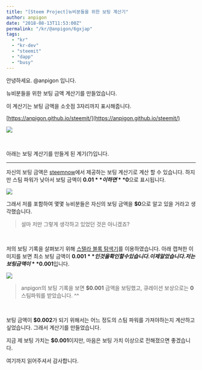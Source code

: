 ```yaml
---
title: "[Steem Project]뉴비분들을 위한 보팅 계산기"
author: anpigon
date: "2018-08-13T11:53:00Z"
permalink: "/kr/@anpigon/6gxjap"
tags:
  - "kr"
  - "kr-dev"
  - "steemit"
  - "dapp"
  - "busy"
---
```

안녕하세요. @anpigon 입니다. 

뉴비분들을 위한 보팅 금액 계산기를 만들었습니다.

이 계산기는 보팅 금액을 소숫점 3자리까지 표시해줍니다.

[https://anpigon.github.io/steemit/](https://anpigon.github.io/steemit/)

![](https://imgur.com/1P2utTd.png)

<br>

아래는 보팅 계산기를 만들게 된 계기(?)입니다.

***

자신의 보팅 금액은 [steemnow](https://www.steemnow.com/upvotecalc.html)에서 제공하는 보팅 계산기로 계산 할 수 있습니다. 하지만 스팀 파워가 낮아서 보팅 금액이 **$0.01** 이하면 **$0**으로 표시됩니다. 

![](https://imgur.com/jMJTPVR.png)

그래서 저를 포함하여 몇몇 뉴비분들은 자신의 보팅 금액을 **$0**으로 알고 있을 거라고 생각했습니다.
> 설마 저만 그렇게 생각하고 있었던 것은 아니겠죠?

<br>

저의 보팅 기록을 살펴보기 위해 [스텔라 블록 탐색기](https://steemblockexplorer.com)를 이용하였습니다. 아래 캡쳐한 이미지를 보면 최소 보팅 금액이 **$0.001**인 것을 확인 할 수 있습니다. 이제 알았습니다. 저는 보팅 금액이 **$0.001**입니다.

![](https://i.imgur.com/xtjNYwe.png)

> anpigon의 보팅 기록을 보면 **$0.001** 금액을 보팅했고, 큐레이션 보상으로는 **0** 스팀파워를 받았습니다. ^^

<br>

보팅 금액이 **$0.002**가 되기 위해서는 어느 정도의 스팀 파워를 가져야하는지 계산하고 싶었습니다. 그래서 계산기를 만들었습니다.





지금 제 보팅 가치는 **$0.001**이지만, 마음은 보팅 가치 이상으로 전해졌으면 좋겠습니다.

여기까지 읽어주셔서 감사합니다.
